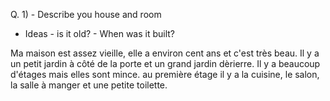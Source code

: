 Q. 1) - Describe you house and room
 - Ideas - is it old?
         - When was it built?

Ma maison est assez vieille, elle a environ cent ans et c'est très beau. Il y a un petit jardin à côté de la porte et un grand jardin dèrierre. Il y a beaucoup d'étages mais elles sont mince. au première étage il y a la cuisine, le salon, la salle à manger et une petite toilette.
